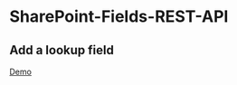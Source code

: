 # SharePoint-Fields-REST-API

## Add a lookup field

<a href="https://github.com/giuleon/SharePoint-Fields-REST-API/RestApiAddField.gif" target="_blank">Demo</a>
